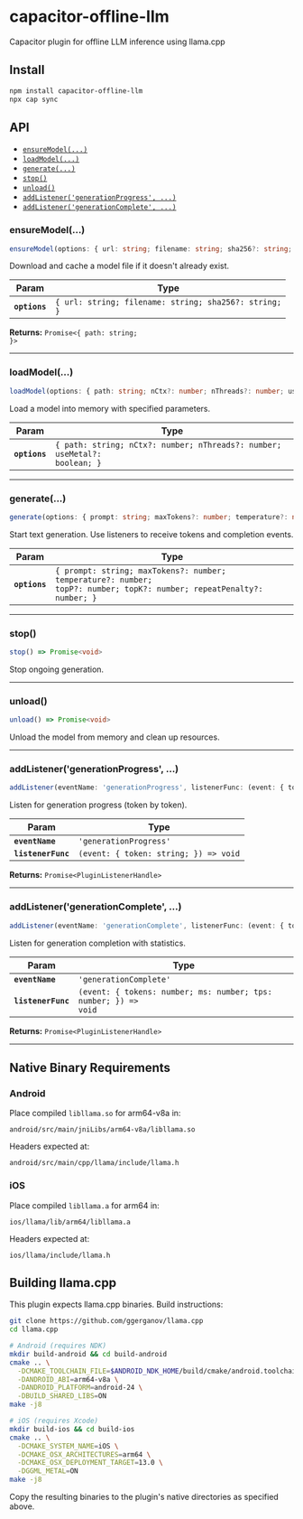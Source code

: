# capacitor-offline-llm

Capacitor plugin for offline LLM inference using llama.cpp

## Install

```bash
npm install capacitor-offline-llm
npx cap sync
```

## API

<docgen-index>

* [`ensureModel(...)`](#ensuremodel)
* [`loadModel(...)`](#loadmodel)
* [`generate(...)`](#generate)
* [`stop()`](#stop)
* [`unload()`](#unload)
* [`addListener('generationProgress', ...)`](#addlistenergenerationprogress)
* [`addListener('generationComplete', ...)`](#addlistenergenerationcomplete)

</docgen-index>

<docgen-api>

### ensureModel(...)

```typescript
ensureModel(options: { url: string; filename: string; sha256?: string; }) => Promise<{ path: string; }>
```

Download and cache a model file if it doesn't already exist.

| Param         | Type                                                          |
| ------------- | ------------------------------------------------------------- |
| **`options`** | <code>{ url: string; filename: string; sha256?: string; }</code> |

**Returns:** <code>Promise&lt;{ path: string; }&gt;</code>

--------------------

### loadModel(...)

```typescript
loadModel(options: { path: string; nCtx?: number; nThreads?: number; useMetal?: boolean; }) => Promise<void>
```

Load a model into memory with specified parameters.

| Param         | Type                                                                                     |
| ------------- | ---------------------------------------------------------------------------------------- |
| **`options`** | <code>{ path: string; nCtx?: number; nThreads?: number; useMetal?: boolean; }</code> |

--------------------

### generate(...)

```typescript
generate(options: { prompt: string; maxTokens?: number; temperature?: number; topP?: number; topK?: number; repeatPenalty?: number; }) => Promise<void>
```

Start text generation. Use listeners to receive tokens and completion events.

| Param         | Type                                                                                                                                     |
| ------------- | ---------------------------------------------------------------------------------------------------------------------------------------- |
| **`options`** | <code>{ prompt: string; maxTokens?: number; temperature?: number; topP?: number; topK?: number; repeatPenalty?: number; }</code> |

--------------------

### stop()

```typescript
stop() => Promise<void>
```

Stop ongoing generation.

--------------------

### unload()

```typescript
unload() => Promise<void>
```

Unload the model from memory and clean up resources.

--------------------

### addListener('generationProgress', ...)

```typescript
addListener(eventName: 'generationProgress', listenerFunc: (event: { token: string; }) => void) => Promise<PluginListenerHandle>
```

Listen for generation progress (token by token).

| Param              | Type                                                   |
| ------------------ | ------------------------------------------------------ |
| **`eventName`**    | <code>'generationProgress'</code>                      |
| **`listenerFunc`** | <code>(event: { token: string; }) =&gt; void</code> |

**Returns:** <code>Promise&lt;PluginListenerHandle&gt;</code>

--------------------

### addListener('generationComplete', ...)

```typescript
addListener(eventName: 'generationComplete', listenerFunc: (event: { tokens: number; ms: number; tps: number; }) => void) => Promise<PluginListenerHandle>
```

Listen for generation completion with statistics.

| Param              | Type                                                                             |
| ------------------ | -------------------------------------------------------------------------------- |
| **`eventName`**    | <code>'generationComplete'</code>                                                |
| **`listenerFunc`** | <code>(event: { tokens: number; ms: number; tps: number; }) =&gt; void</code> |

**Returns:** <code>Promise&lt;PluginListenerHandle&gt;</code>

--------------------

</docgen-api>

## Native Binary Requirements

### Android

Place compiled `libllama.so` for arm64-v8a in:
```
android/src/main/jniLibs/arm64-v8a/libllama.so
```

Headers expected at:
```
android/src/main/cpp/llama/include/llama.h
```

### iOS

Place compiled `libllama.a` for arm64 in:
```
ios/llama/lib/arm64/libllama.a
```

Headers expected at:
```
ios/llama/include/llama.h
```

## Building llama.cpp

This plugin expects llama.cpp binaries. Build instructions:

```bash
git clone https://github.com/ggerganov/llama.cpp
cd llama.cpp

# Android (requires NDK)
mkdir build-android && cd build-android
cmake .. \
  -DCMAKE_TOOLCHAIN_FILE=$ANDROID_NDK_HOME/build/cmake/android.toolchain.cmake \
  -DANDROID_ABI=arm64-v8a \
  -DANDROID_PLATFORM=android-24 \
  -DBUILD_SHARED_LIBS=ON
make -j8

# iOS (requires Xcode)
mkdir build-ios && cd build-ios
cmake .. \
  -DCMAKE_SYSTEM_NAME=iOS \
  -DCMAKE_OSX_ARCHITECTURES=arm64 \
  -DCMAKE_OSX_DEPLOYMENT_TARGET=13.0 \
  -DGGML_METAL=ON
make -j8
```

Copy the resulting binaries to the plugin's native directories as specified above.
